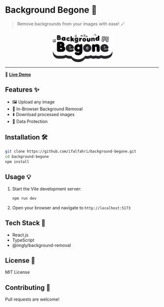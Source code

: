 # Background Begone 🎨
>Remove backgrounds from your images with ease! 🪄

<div align="center">
  <img src="public/logo.png" width="200" alt="Background Begone Logo"/>
</div>

---
🔴 **[Live Demo](https://bgbegone.vercel.app)** 

## Features ✨

- 🖼️ Upload any image
- 🔄 In-Browser Background Removal
- ⬇️ Download processed images
- 🎯 Data Protection

## Installation 🛠️

```bash
git clone https://github.com/ifalfahri/background-begone.git
cd background-begone
npm install
```

## Usage 💡

1. Start the Vite development server:
   ```bash
   npm run dev
   ```
2. Open your browser and navigate to `http://localhost:5173`

## Tech Stack 🔧

- React.js
- TypeScript
- @imgly/background-removal

## License 📝

MIT License

## Contributing 🤝

Pull requests are welcome!
